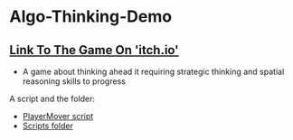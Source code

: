 # Algo-Thinking-Demo

## [Link To The Game On 'itch.io'](https://gamedevbc.itch.io/algo-thinking)

* A game about thinking ahead it requiring strategic thinking and spatial reasoning skills to progress

A script and the folder:

* [PlayerMover script](https://github.com/Game-Dev-Baram-Chahine/Algo-Thinking-Demo/blob/main/Assets/Scripts/PlayerMover.cs)
* [Scripts folder](https://github.com/Game-Dev-Baram-Chahine/Algo-Thinking-Demo/tree/main/Assets/Scripts)
